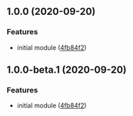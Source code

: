 ## 1.0.0 (2020-09-20)


### Features

* initial module ([4fb84f2](https://github.com/eskalacja/html-classnames/commit/4fb84f22b15f36815042db0d95a3c9cb5bf58b25))

## 1.0.0-beta.1 (2020-09-20)


### Features

* initial module ([4fb84f2](https://github.com/eskalacja/html-classnames/commit/4fb84f22b15f36815042db0d95a3c9cb5bf58b25))
